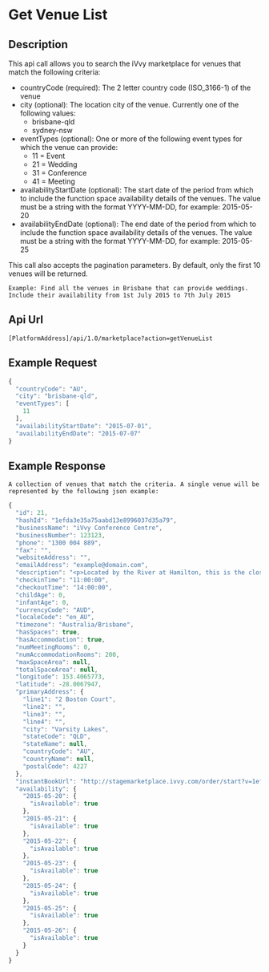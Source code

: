 # Get Venue List

## Description

This api call allows you to search the iVvy marketplace for venues that match the following criteria:

* countryCode \(required\): The 2 letter country code \(ISO\_3166-1\) of the venue
* city \(optional\): The location city of the venue. Currently one of the following values:
  * brisbane-qld
  * sydney-nsw
* eventTypes \(optional\): One or more of the following event types for which the venue can provide:
  * 11 = Event
  * 21 = Wedding
  * 31 = Conference
  * 41 = Meeting
* availabilityStartDate \(optional\): The start date of the period from which to include the function space availability details of the venues. The value must be a string with the format YYYY-MM-DD, for example: 2015-05-20
* availabilityEndDate \(optional\): The end date of the period from which to include the function space availability details of the venues. The value must be a string with the format YYYY-MM-DD, for example: 2015-05-25

This call also accepts the pagination parameters. By default, only the first 10 venues will be returned.

`Example: Find all the venues in Brisbane that can provide weddings. Include their availability from 1st July 2015 to 7th July 2015`

## Api Url

`[PlatformAddress]/api/1.0/marketplace?action=getVenueList`

## Example Request

```javascript
{
  "countryCode": "AU",
  "city": "brisbane-qld",
  "eventTypes": [
    11
  ],
  "availabilityStartDate": "2015-07-01",
  "availabilityEndDate": "2015-07-07"
}
```

## Example Response

`A collection of venues that match the criteria. A single venue will be represented by the following json example:`

```javascript
{
  "id": 21,
  "hashId": "1efda3e35a75aabd13e8996037d35a79",
  "businessName": "iVvy Conference Centre",
  "businessNumber": 123123,
  "phone": "1300 004 889",
  "fax": "",
  "websiteAddress": "",
  "emailAddress": "example@domain.com",
  "description": "<p>Located by the River at Hamilton, this is the closest 5 star, full service Hotel to the Brisbane Cruise Terminal - Portside at Hamilton, the Airport precinct, Gateway Arterial Bridge linking the Gold Coast to the Sunshine Coast and is just minutes from the CBD.<br /><br />  Featuring 90 spacious, newly refurbished and well appointed accommodation rooms, the hotel is an urban escape perfect for business or leisure travellers alike. Most rooms feature magnificent views of the widest reach of the Brisbane River spanning from the Brisbane City past the Brisbane Cruise Terminal and to the Gateway Bridge.<br /><br />  Enjoy the resort style pool, spa, sauna, gym and complimentary car parking &amp; Wi-Fi for all delegates, guests and visitors.<br /><br />  From the grandeur of the column free Hamilton Ballroom which can easily divide into smaller configurations, the intimacy of the Newstead Room or take advantage of the newly refurbished Executive Boardroom the Brisbane Riverview Hotel has an option to suit your budget and requirements. The resort style pool area is a fantastic venue for breakout sessions or lunches. This is a flexible and well equipped conference venue can cater for intimte boardroom meeting of 6 people up to large corporate events for up to 300 delegates. <br /><br />  With expansive river views, Plates Restaurant offers a seasonal menu showcasing superb produce from Queensland&#8217;s freshest seafood, international cuisine, and wood fired steaks and pizzas. It is the perfect place for business or pleasure, mixing excellent atmosphere with great service.</p> ",
  "checkinTime": "11:00:00",
  "checkoutTime": "14:00:00",
  "childAge": 0,
  "infantAge": 0,
  "currencyCode": "AUD",
  "localeCode": "en_AU",
  "timezone": "Australia/Brisbane",
  "hasSpaces": true,
  "hasAccommodation": true,
  "numMeetingRooms": 0,
  "numAccommodationRooms": 200,
  "maxSpaceArea": null,
  "totalSpaceArea": null,
  "longitude": 153.4065773,
  "latitude": -28.0067947,
  "primaryAddress": {
    "line1": "2 Boston Court",
    "line2": "",
    "line3": "",
    "line4": "",
    "city": "Varsity Lakes",
    "stateCode": "QLD",
    "stateName": null,
    "countryCode": "AU",
    "countryName": null,
    "postalCode": 4227
  },
  "instantBookUrl": "http://stagemarketplace.ivvy.com/order/start?v=1efda3e35a75aabd13e8996037d35a79",
  "availability": {
    "2015-05-20": {
      "isAvailable": true
    },
    "2015-05-21": {
      "isAvailable": true
    },
    "2015-05-22": {
      "isAvailable": true
    },
    "2015-05-23": {
      "isAvailable": true
    },
    "2015-05-24": {
      "isAvailable": true
    },
    "2015-05-25": {
      "isAvailable": true
    },
    "2015-05-26": {
      "isAvailable": true
    }
  }
}
```

